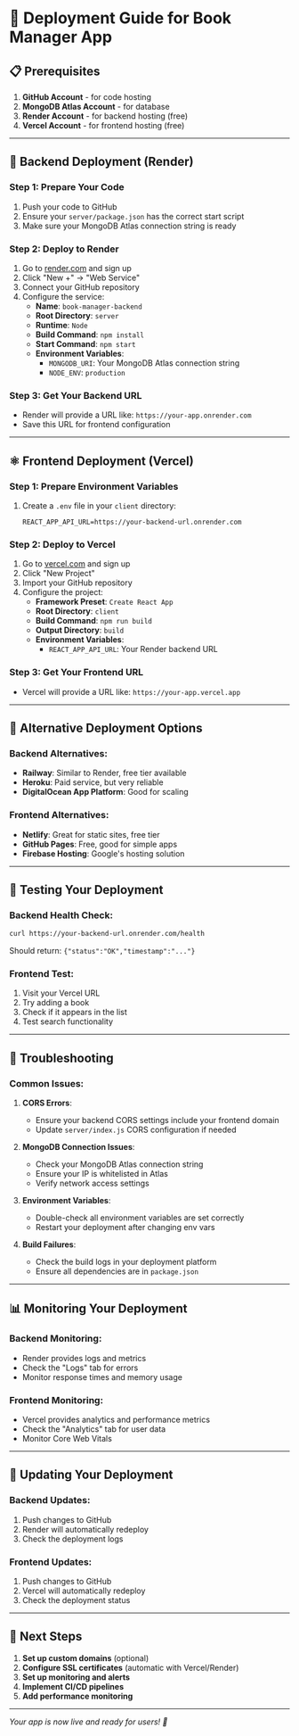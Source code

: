 # 🚀 Deployment Guide for Book Manager App

## 📋 Prerequisites

1. **GitHub Account** - for code hosting
2. **MongoDB Atlas Account** - for database
3. **Render Account** - for backend hosting (free)
4. **Vercel Account** - for frontend hosting (free)

---

## 🔧 Backend Deployment (Render)

### Step 1: Prepare Your Code
1. Push your code to GitHub
2. Ensure your `server/package.json` has the correct start script
3. Make sure your MongoDB Atlas connection string is ready

### Step 2: Deploy to Render
1. Go to [render.com](https://render.com) and sign up
2. Click "New +" → "Web Service"
3. Connect your GitHub repository
4. Configure the service:
   - **Name**: `book-manager-backend`
   - **Root Directory**: `server`
   - **Runtime**: `Node`
   - **Build Command**: `npm install`
   - **Start Command**: `npm start`
   - **Environment Variables**:
     - `MONGODB_URI`: Your MongoDB Atlas connection string
     - `NODE_ENV`: `production`

### Step 3: Get Your Backend URL
- Render will provide a URL like: `https://your-app.onrender.com`
- Save this URL for frontend configuration

---

## ⚛️ Frontend Deployment (Vercel)

### Step 1: Prepare Environment Variables
1. Create a `.env` file in your `client` directory:
   ```
   REACT_APP_API_URL=https://your-backend-url.onrender.com
   ```

### Step 2: Deploy to Vercel
1. Go to [vercel.com](https://vercel.com) and sign up
2. Click "New Project"
3. Import your GitHub repository
4. Configure the project:
   - **Framework Preset**: `Create React App`
   - **Root Directory**: `client`
   - **Build Command**: `npm run build`
   - **Output Directory**: `build`
   - **Environment Variables**:
     - `REACT_APP_API_URL`: Your Render backend URL

### Step 3: Get Your Frontend URL
- Vercel will provide a URL like: `https://your-app.vercel.app`

---

## 🔗 Alternative Deployment Options

### Backend Alternatives:
- **Railway**: Similar to Render, free tier available
- **Heroku**: Paid service, but very reliable
- **DigitalOcean App Platform**: Good for scaling

### Frontend Alternatives:
- **Netlify**: Great for static sites, free tier
- **GitHub Pages**: Free, good for simple apps
- **Firebase Hosting**: Google's hosting solution

---

## 🧪 Testing Your Deployment

### Backend Health Check:
```bash
curl https://your-backend-url.onrender.com/health
```
Should return: `{"status":"OK","timestamp":"..."}`

### Frontend Test:
1. Visit your Vercel URL
2. Try adding a book
3. Check if it appears in the list
4. Test search functionality

---

## 🔧 Troubleshooting

### Common Issues:

1. **CORS Errors**:
   - Ensure your backend CORS settings include your frontend domain
   - Update `server/index.js` CORS configuration if needed

2. **MongoDB Connection Issues**:
   - Check your MongoDB Atlas connection string
   - Ensure your IP is whitelisted in Atlas
   - Verify network access settings

3. **Environment Variables**:
   - Double-check all environment variables are set correctly
   - Restart your deployment after changing env vars

4. **Build Failures**:
   - Check the build logs in your deployment platform
   - Ensure all dependencies are in `package.json`

---

## 📊 Monitoring Your Deployment

### Backend Monitoring:
- Render provides logs and metrics
- Check the "Logs" tab for errors
- Monitor response times and memory usage

### Frontend Monitoring:
- Vercel provides analytics and performance metrics
- Check the "Analytics" tab for user data
- Monitor Core Web Vitals

---

## 🔄 Updating Your Deployment

### Backend Updates:
1. Push changes to GitHub
2. Render will automatically redeploy
3. Check the deployment logs

### Frontend Updates:
1. Push changes to GitHub
2. Vercel will automatically redeploy
3. Check the deployment status

---

## 🎯 Next Steps

1. **Set up custom domains** (optional)
2. **Configure SSL certificates** (automatic with Vercel/Render)
3. **Set up monitoring and alerts**
4. **Implement CI/CD pipelines**
5. **Add performance monitoring**

---

*Your app is now live and ready for users! 🎉* 